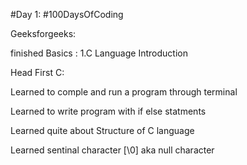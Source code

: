 #Day 1:
#100DaysOfCoding

Geeksforgeeks:

finished Basics : 1.C Language Introduction

Head First C:

Learned to comple and run a program through terminal

Learned to write program with if else statments

Learned quite about Structure of C language

Learned sentinal character [\0] aka null character
